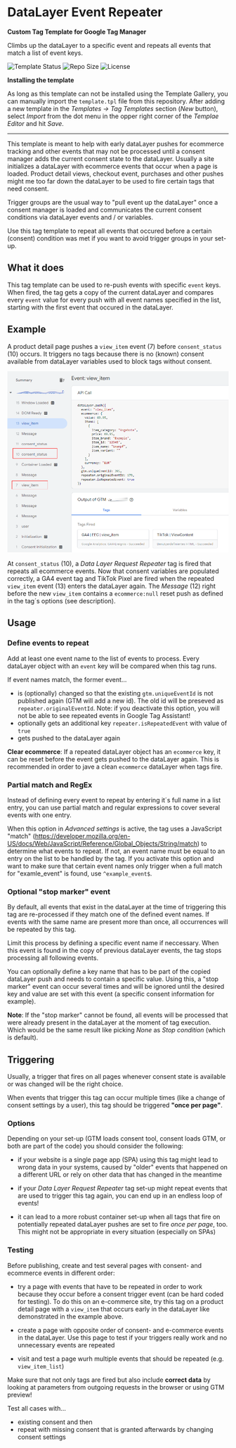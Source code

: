 # DataLayer Event Repeater 

**Custom Tag Template for Google Tag Manager**

Climbs up the dataLayer to a specific event and repeats all events that match a list of event keys.

![Template Status](https://img.shields.io/badge/Community%20Template%20Gallery%20Status-Submitted-orange) ![Repo Size](https://img.shields.io/github/repo-size/mbaersch/datalayer-event-repeater) ![License](https://img.shields.io/github/license/mbaersch/datalayer-event-repeater)

**Installing the template**

As long as this template can not be installed using the Template Gallery, you can manually import the `template.tpl` file from this repository. After adding a new template in the *Templates -> Tag Templates* section (*New* button), select *Import* from the dot menu in the opper right corner of the *Templae Editor* and hit *Save*.   

---

This template is meant to help with early dataLayer pushes for ecommerce tracking and other events that may not be processed until a consent manager adds the current consent state to the dataLayer. Usually a site initializes a dataLayer with ecommerce events that occur when a page is loaded. Product detail views, checkout event, purchases and other pushes might me too far down the dataLayer to be used to fire certain tags that need consent. 

Trigger groups are the usual way to "pull event up the dataLayer" once a consent manager is loaded and communicates the current consent conditions via dataLayer events and / or variables. 

Use this tag template to repeat all events that occured before a certain (consent) condition was met if you want to avoid  trigger groups in your set-up. 

## What it does
This tag template can be used to re-push events with specific `event` keys. When fired, the tag gets a copy of the current dataLayer and compares every `event` value for every push with all event names specified in the list, starting with the first event that occured in the dataLayer. 

## Example
A product detail page pushes a `view_item` event (7) before `consent_status` (10) occurs. It triggers no tags because there is no (known) consent available from dataLayer variables used to block tags without consent. 

![example dataLayer in Tag Assistant](https://github.com/mbaersch/datalayer-event-repeater/blob/main/res/example.png)

At `consent_status` (10), a *Data Layer Request Repeater* tag is fired that repeats all ecommerce events. Now that consent variables are populated correctly, a GA4 event tag and TikTok Pixel are fired when the repeated `view_item` event (13) enters the dataLayer again. The *Message* (12) right before the new `view_item` contains a `ecommerce:null` reset push as defined in the tag´s options (see description).   

## Usage

### Define events to repeat
Add at least one event name to the list of events to process. Every dataLayer object with an `event` key will be compared when this tag runs. 

If event names match, the former event...

- is (optionally) changed so that the existing `gtm.uniqueEventId` is not published again (GTM will add a new id). The old id will be preseved as `repeater.originalEventId`. Note: if you deactivate this option, you will not be able to see repeated events in Google Tag Assistant!
- optionally gets an additional key `repeater.isRepeatedEvent` with value of `true` 
- gets pushed to the dataLayer again  

**Clear ecommerce**: If a repeated dataLayer object has an `ecommerce` key, it can be reset before the event gets pushed to the dataLayer again. This is recommended in order to jave a clean `ecommerce` dataLayer when tags fire.  

### Partial match and RegEx
Instead of defining every event to repeat by entering it´s full name in a list entry, you can use partial match and regular expressions to cover several events with one entry.      

When this option in *Advanced settings* is active, the tag uses a JavaScript "match" (https://developer.mozilla.org/en-US/docs/Web/JavaScript/Reference/Global_Objects/String/match) to determine what events to repeat. If not, an event name must be equal to an entry on the list to be handled by the tag. If you activate this option and want to make sure that certain event names only trigger when a full match for "examle_event" is found, use `^example_event$`.  

### Optional "stop marker" event 
By default, all events that exist in the dataLayer at the time of triggering this tag are re-processed if they match one of the defined event names. If events with the same name are present more than once, all occurrences will be repeated by this tag.

Limit this process by defining a specific event name if neccessary. When this event is found in the copy of previous dataLayer events, the tag stops processing all following events. 

You can optionally define a key name that has to be part of the copied dataLayer push and needs to contain a specific value. Using this, a "stop marker" event can occur several times and will be ignored until the desired key and value are set with this event (a specific consent information for example). 

**Note**: If the "stop marker" cannot be found, all events will be processed that were already present in the dataLayer at the moment of tag execution. Which would be the same result like picking *None* as *Stop condition* (which is default). 

## Triggering
Usually, a trigger that fires on all pages whenever consent state is available or was changed will be the right choice. 

When events that trigger this tag can occur multiple times (like a change of consent settings by a user), this tag should be triggered **"once per page"**. 

### Options
Depending on your set-up (GTM loads consent tool, consent loads GTM, or both are part of the code) you should consider the following:

- if your website is a single page app (SPA) using this tag might lead to wrong data in your systems, caused by "older" events that happened on a different URL or rely on other data that has  changed in the meantime

- if your *Data Layer Request Repeater*  tag set-up might repeat events that are used to trigger this tag again, you can end up in an endless loop of events! 

- it can lead to a more robust container set-up when all tags that fire on potentially repeated dataLayer pushes are set to fire *once per page*, too. This might not be appropriate in every situation (especially on SPAs) 

### Testing
Before publishing, create and test several pages with consent- and ecommerce events in different order: 

- try a page with events that have to be repeated in order to work because they occur before a consent trigger event (can be hard coded for testing). To do this on an e-commerce site, try this tag on a product detail page with a `view_item` that occurs early in the dataLayer like demonstrated in the example above.  

- create a page with opposite order of consent- and e-commerce events in the dataLayer. Use this page to test if your triggers really work and no unnecessary events are repeated

- visit and test a page wurh multiple events that should be repeated (e.g. `view_item_list`)

Make sure that not only tags are fired but also include **correct data** by looking at parameters from outgoing requests in the browser or using GTM preview!

Test all cases with... 

* existing consent and then 
* repeat with missing consent that is granted afterwards by changing consent settings    
